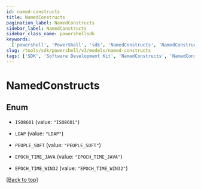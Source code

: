 ```yaml
---
id: named-constructs
title: NamedConstructs
pagination_label: NamedConstructs
sidebar_label: NamedConstructs
sidebar_class_name: powershellsdk
keywords:
  ['powershell', 'PowerShell', 'sdk', 'NamedConstructs', 'NamedConstructs']
slug: /tools/sdk/powershell/v3/models/named-constructs
tags: ['SDK', 'Software Development Kit', 'NamedConstructs', 'NamedConstructs']
---
```


# NamedConstructs

## Enum

- `ISO8601` (value: `"ISO8601"`)

- `LDAP` (value: `"LDAP"`)

- `PEOPLE_SOFT` (value: `"PEOPLE_SOFT"`)

- `EPOCH_TIME_JAVA` (value: `"EPOCH_TIME_JAVA"`)

- `EPOCH_TIME_WIN32` (value: `"EPOCH_TIME_WIN32"`)

[[Back to top]](#)
